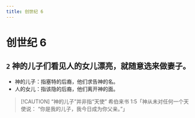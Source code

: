 ```yaml
---
title: 创世纪 6
---
```


# 创世纪 6

## `2` 神的儿子们看见人的女儿漂亮，就随意选来做妻子。

- 神的儿子：指塞特的后裔，他们求告神的名。
- 人的女儿：指该隐的后裔，他们离开神的面。

> [!CAUTION] “神的儿子”并非指“天使”
> 希伯来书 1:5「神从未对任何一个天使说： “你是我的儿子，我今日成为你父亲。”」
